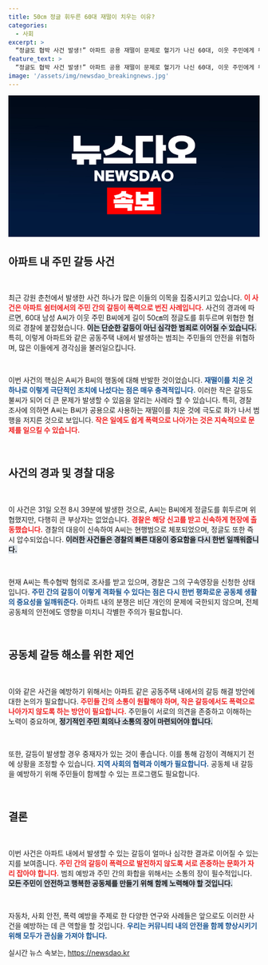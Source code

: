 ```yaml
---
title: 50㎝ 정글 휘두른 60대 재떨이 치우는 이유?
categories:
  - 사회
excerpt: >
  “정글도 협박 사건 발생!” 아파트 공용 재떨이 문제로 혈기가 나신 60대, 이웃 주민에게 위협의 칼날을 휘둘러 경찰에 체포됐다. 사건의 전말과 주민들의 반응은? 클릭하여 확인하세요!
feature_text: >
  “정글도 협박 사건 발생!” 아파트 공용 재떨이 문제로 혈기가 나신 60대, 이웃 주민에게 위협의 칼날을 휘둘러 경찰에 체포됐다. 사건의 전말과 주민들의 반응은? 클릭하여 확인하세요!
image: '/assets/img/newsdao_breakingnews.jpg'
---
```


<p><img src="/assets/img/newsdao_breakingnews.jpg" alt="koreaapp 속보" /></p>

<h2 data-ke-size="size26">아파트 내 주민 갈등 사건</h2>

<p data-ke-size="size16">&nbsp;</p>

<p>최근 강원 춘천에서 발생한 사건 하나가 많은 이들의 이목을 집중시키고 있습니다. <b><span style="color: #ee2323;">이 사건은 아파트 쉼터에서의 주민 간의 갈등이 폭력으로 번진 사례입니다.</span></b> 사건의 경과에 따르면, 60대 남성 A씨가 이웃 주민 B씨에게 길이 50㎝의 정글도를 휘두르며 위협한 혐의로 경찰에 붙잡혔습니다. <b><span style="background-color: #21538527;">이는 단순한 갈등이 아닌 심각한 범죄로 이어질 수 있습니다.</span></b> 특히, 이렇게 아파트와 같은 공동주택 내에서 발생하는 범죄는 주민들의 안전을 위협하며, 많은 이들에게 경각심을 불러일으킵니다.</p>

<p data-ke-size="size16">&nbsp;</p>

<p>이번 사건의 핵심은 A씨가 B씨의 행동에 대해 반발한 것이었습니다. <b><span style="color: #1a5490;">재떨이를 치운 것 하나로 이렇게 극단적인 조치에 나섰다는 점은 매우 충격적입니다.</span></b> 이러한 작은 갈등도 불씨가 되어 더 큰 문제가 발생할 수 있음을 알리는 사례라 할 수 있습니다. 특히, 경찰 조사에 의하면 A씨는 B씨가 공용으로 사용하는 재떨이를 치운 것에 극도로 화가 나서 범행을 저지른 것으로 보입니다. <b><span style="color: #ee2323;">작은 일에도 쉽게 폭력으로 나아가는 것은 지속적으로 문제를 일으킬 수 있습니다.</span></b> </p>

<p data-ke-size="size16">&nbsp;</p>

<h2 data-ke-size="size26">사건의 경과 및 경찰 대응</h2>

<p data-ke-size="size16">&nbsp;</p>

<p>이 사건은 31일 오전 8시 39분에 발생한 것으로, A씨는 B씨에게 정글도를 휘두르며 위협했지만, 다행히 큰 부상자는 없었습니다. <b><span style="color: #ee2323;">경찰은 해당 신고를 받고 신속하게 현장에 출동했습니다.</span></b> 경찰의 대응이 신속하여 A씨는 현행범으로 체포되었으며, 정글도 또한 즉시 압수되었습니다. <b><span style="background-color: #21538527;">이러한 사건들은 경찰의 빠른 대응이 중요함을 다시 한번 일깨워줍니다.</span></b> </p>

<p data-ke-size="size16">&nbsp;</p>

<p>현재 A씨는 특수협박 혐의로 조사를 받고 있으며, 경찰은 그의 구속영장을 신청한 상태입니다. <b><span style="color: #1a5490;">주민 간의 갈등이 이렇게 격화될 수 있다는 점은 다시 한번 평화로운 공동체 생활의 중요성을 일깨워준다.</span></b> 아파트 내의 분쟁은 비단 개인의 문제에 국한되지 않으며, 전체 공동체의 안전에도 영향을 미치니 각별한 주의가 필요합니다.</p>

<p data-ke-size="size16">&nbsp;</p>

<h2 data-ke-size="size26">공동체 갈등 해소를 위한 제언</h2>

<p data-ke-size="size16">&nbsp;</p>

<p>이와 같은 사건을 예방하기 위해서는 아파트 같은 공동주택 내에서의 갈등 해결 방안에 대한 논의가 필요합니다. <b><span style="color: #ee2323;">주민들 간의 소통이 원활해야 하며, 작은 갈등에서도 폭력으로 나아가지 않도록 하는 방안이 필요합니다.</span></b> 주민들이 서로의 의견을 존중하고 이해하는 노력이 중요하며, <b><span style="background-color: #21538527;">정기적인 주민 회의나 소통의 장이 마련되어야 합니다.</span></b></p>

<p data-ke-size="size16">&nbsp;</p>

<p>또한, 갈등이 발생할 경우 중재자가 있는 것이 좋습니다. 이를 통해 감정이 격해지기 전에 상황을 조정할 수 있습니다. <b><span style="color: #1a5490;">지역 사회의 협력과 이해가 필요합니다.</span></b> 공동체 내 갈등을 예방하기 위해 주민들이 함께할 수 있는 프로그램도 필요합니다. </p>

<p data-ke-size="size16">&nbsp;</p>

<h2 data-ke-size="size26">결론</h2>

<p data-ke-size="size16">&nbsp;</p>

<p>이번 사건은 아파트 내에서 발생할 수 있는 갈등이 얼마나 심각한 결과로 이어질 수 있는지를 보여줍니다. <b><span style="color: #ee2323;">주민 간의 갈등이 폭력으로 발전하지 않도록 서로 존중하는 문화가 자리 잡아야 합니다.</span></b> 범죄 예방과 주민 간의 화합을 위해서는 소통의 장이 필수적입니다. <b><span style="background-color: #21538527;">모든 주민이 안전하고 행복한 공동체를 만들기 위해 함께 노력해야 할 것입니다.</span></b> </p>

<p data-ke-size="size16">&nbsp;</p>

<p>자동차, 사회 안전, 폭력 예방을 주제로 한 다양한 연구와 사례들은 앞으로도 이러한 사건을 예방하는 데 큰 역할을 할 것입니다. <b><span style="color: #1a5490;">우리는 커뮤니티 내의 안전을 함께 향상시키기 위해 모두가 관심을 가져야 합니다.</span></b></p>
실시간 뉴스 속보는, <a href="https://newsdao.kr" rel="dofollow">https://newsdao.kr</a>


